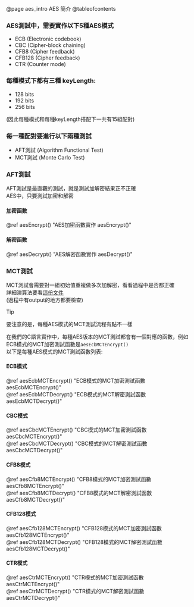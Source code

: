 @page aes_intro AES 簡介
@tableofcontents

### AES測試中，需要實作以下5種AES模式
- ECB (Electronic codebook)
- CBC (Cipher-block chaining)
- CFB8  (Cipher feedback)
- CFB128  (Cipher feedback)
- CTR (Counter mode)

### 每種模式下都有三種 keyLength: 
- 128 bits 
- 192 bits
- 256 bits

(因此每種模式和每種keyLength搭配下一共有15組配對) 

### 每一種配對要進行以下兩種測試
- AFT測試 (Algorithm Functional Test)
- MCT測試 (Monte Carlo Test)


### AFT測試
AFT測試是最直觀的測試，就是測試加解密結果正不正確  <br>
AES中，只要測試加密和解密

#### 加密函數
@ref aesEncrypt() "AES加密函數實作 aesEncrypt()"  <br>
#### 解密函數
@ref aesDecrypt() "AES解密函數實作 aesDecrypt()"    <br>

### MCT測試
MCT測試會需要對一組初始值重複做多次加解密，看看過程中是否都正確 <br>
詳細演算法要看[這份文件]( https://csrc.nist.gov/CSRC/media/Projects/Cryptographic-Algorithm-Validation-Program/documents/aes/AESAVS.pdf ) <br>
(過程中有output的地方都要檢查)

> [!Tip]
> 要注意的是，每種AES模式的MCT測試流程有點不一樣

在我們的C語言實作中，每種AES版本的MCT測試都會有一個對應的函數，例如ECB模式的MCT加密測試函數是`aesEcbMCTEncrypt()` <br>
以下是每種AES模式的MCT測試函數列表: <br>

#### ECB模式
@ref aesEcbMCTEncrypt() "ECB模式的MCT加密測試函數 aesEcbMCTEncrypt()"  <br>
@ref aesEcbMCTDecrypt() "ECB模式的MCT解密測試函數 aesEcbMCTDecrypt()"  <br>
#### CBC模式
@ref aesCbcMCTEncrypt() "CBC模式的MCT加密測試函數 aesCbcMCTEncrypt()" <br>
@ref aesCbcMCTDecrypt() "CBC模式的MCT解密測試函數 aesCbcMCTDecrypt()"   <br>
#### CFB8模式
@ref aesCfb8MCTEncrypt() "CFB8模式的MCT加密測試函數 aesCfb8MCTEncrypt()" <br>
@ref aesCfb8MCTDecrypt() "CFB8模式的MCT解密測試函數 aesCfb8MCTDecrypt()"  <br>
#### CFB128模式
@ref aesCfb128MCTEncrypt() "CFB128模式的MCT加密測試函數 aesCfb128MCTEncrypt()"  <br>
@ref aesCfb128MCTDecrypt() "CFB128模式的MCT解密測試函數 aesCfb128MCTDecrypt()" <br>
#### CTR模式
@ref aesCtrMCTEncrypt() "CTR模式的MCT加密測試函數 aesCtrMCTEncrypt()" <br>
@ref aesCtrMCTDecrypt() "CTR模式的MCT解密測試函數 aesCtrMCTDecrypt()" <br>






